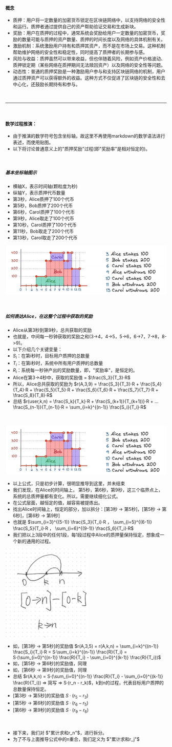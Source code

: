 #### 概念
- 质押：用户将一定数量的加密货币锁定在区块链网络中，以支持网络的安全性和运行。质押者通过提供自己的资产帮助验证交易和生成新块。
- 奖励：用户在质押的过程中，通常系统会奖励给用户一定数量的加密货币，奖励的数量可能与质押的资产数量、质押的时间长度以及网络的具体机制有关。
- 激励机制：系统激励用户持有和质押其资产，而不是在市场上交易。这种机制帮助维护网络的安全性和稳定性，同时提高了质押者的长期参与感。
- 风险与收益：质押虽然可以带来收益，但也伴随着风险，例如资产价格波动、质押锁定期（某些网络在质押期间无法赎回资产）以及网络的安全性等问题。
- 动态性：普通的质押奖励是一种激励用户参与和支持区块链网络的机制，用户通过质押资产可以获得额外的收益。这种方式不仅促进了区块链的安全性和去中心化，还鼓励长期持有和参与。

　

---------------------------------------------------------------------------------------------------------

　

#### 数学过程推演：
- 由于推演的数学符号包含坐标轴，故这里不再使用markdown的数学语法进行表述，而使用贴图。
- 以下将讨论普通意义上的"质押奖励"过程(即"奖励率"是相对恒定的)。

　

##### 基本坐标轴图示
- 横轴X，表示时间轴(颗粒度为秒)
- 纵轴Y，表示质押代币数量
- 第3秒，Alice质押了100个代币
- 第5秒，Bob质押了200个代币
- 第6秒，Carol质押了100个代币
- 第9秒，Alice取走了100个代币
- 第10秒，Carol质押了100个代币
- 第11秒，Bob取走了200个代币
- 第13秒，Carol取走了200个代币

![stakingReward_0.png.](../images/stakingReward_0.png "stakingReward_0.png.")

　

##### 如何表达Alice，在这整个过程中获取的奖励
- Alice从第3秒到第9秒，总共获取的奖励
- 也就是，中间每一秒钟获取的奖励之和(3->4，4->5，5->6，6->7，7->8，8->9)。
- 以下介绍几个关键变量：
- $S_i$：在第i秒时，目标用户质押的总数量
- $T_i$：在第i秒时，系统中所有用户质押的总数量
- $R_i$：系统每一秒钟产出的奖励数量，即，"奖励率"，是恒定的。
- Alice在第3->4秒中，获取的奖励值 = $\frac{S_3}{T_3}·R$
- 所以，Alice总共获取的奖励为 $r(A,3,9) = \frac{S_3}{T_3}·R + \frac{S_4}{T_4}·R + \frac{S_5}{T_5}·R + \frac{S_6}{T_6}·R + \frac{S_7}{T_7}·R + \frac{S_8}{T_8}·R$
- 总结 $r(user,k,n) = \frac{S_k}{T_k}·R + \frac{S_(k+1)}{T_(k+1))}·R + ... \frac{S_(n-1)}{T_(n-1)}·R = \sum_{i=k}^{(n-1)} \frac{S_i}{T_i}·R$

　

![stakingReward_0.png.](../images/stakingReward_0.png "stakingReward_0.png.")
- 以上公式，只是初步计算，很明显推导到这里，并未结束
- 我们发现，在Alice的时间轴上， 第5秒，第6秒，第9秒，这三个临界点上，系统的总质押量都有变化。所以，需要继续细化公式。
- 在公式层面，越恒定的值，越容易被提炼出。
- 找出Alice时间轴上，恒定的部分，加以拆分：[第3秒 -> 第5秒]，[第5秒 -> 第6秒]，[第6秒 -> 第9秒]
- 也就是 $\sum_{i=3}^{(5-1)} \frac{S_3}{T_i}·R ， \sum_{i=5}^{(6-1)} \frac{S_5}{T_i}·R ， \sum_{i=6}^{(9-1)} \frac{S_6}{T_i}·R$
- 我们把以上3段中的任何1段，每1段过程中Alice的质押量保持恒定，想象成一个新的通用的过程。

![stakingReward_1.png.](../images/stakingReward_1.png "stakingReward_1.png.")
- 如，[第3秒 -> 第5秒]的奖励值 $r(A,3,5) = r(A,k,n) = \sum_{i=k}^{(n-1)} \frac{S_i}{T_i}·R = S·\sum_{i=k}^{(n-1)} \frac{R}{T_i} = S·(\sum_{i=0}^{(n-1)} \frac{R}{T_i} - \sum_{i=0}^{(k-1)} \frac{R}{T_i})$
- 如，[第5秒 -> 第6秒]的奖励值，同理
- 如，[第6秒 -> 第9秒]的奖励值，同理
- 总结 $r(A,k,n) = S·(\sum_{i=0}^{(n-1)} \frac{R}{T_i} - \sum_{i=0}^{(k-1)} \frac{R}{T_i}) => 简写 => S·(r_n - r_k)$，k到n的过程，代表目标用户质押的总数量保持恒定。
- [第3秒 -> 第5秒]的奖励值 $S·(r_5 - r_3)$
- [第5秒 -> 第6秒]的奖励值 $S·(r_6 - r_5)$
- [第6秒 -> 第9秒]的奖励值 $S·(r_9 - r_6)$

　

- 接下来，我们对 $"累计求和r_n"$，进行拆分。
- 为了不与上面推导公式中的n重合，我们定义为 $"累计求和r_j"$
